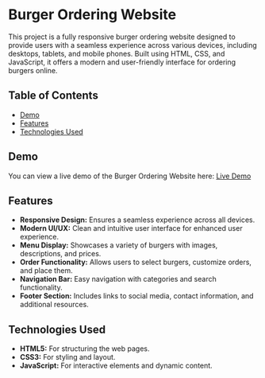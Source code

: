 # Burger Ordering Website

This project is a fully responsive burger ordering website designed to provide users with a seamless experience across various devices, including desktops, tablets, and mobile phones. Built using HTML, CSS, and JavaScript, it offers a modern and user-friendly interface for ordering burgers online.

## Table of Contents

- [Demo](#demo)
- [Features](#features)
- [Technologies Used](#technologies-used)

## Demo

You can view a live demo of the Burger Ordering Website here: [Live Demo](http://localhost:3000/)

## Features

- **Responsive Design:** Ensures a seamless experience across all devices.
- **Modern UI/UX:** Clean and intuitive user interface for enhanced user experience.
- **Menu Display:** Showcases a variety of burgers with images, descriptions, and prices.
- **Order Functionality:** Allows users to select burgers, customize orders, and place them.
- **Navigation Bar:** Easy navigation with categories and search functionality.
- **Footer Section:** Includes links to social media, contact information, and additional resources.

## Technologies Used

- **HTML5:** For structuring the web pages.
- **CSS3:** For styling and layout.
- **JavaScript:** For interactive elements and dynamic content.
